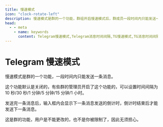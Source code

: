 ```yaml
---
title: 慢速模式
icon: "clock-rotate-left"
description: 慢速模式是群的一个功能，群组开启慢速模式后，群成员一段时间内只能发送一条消息。访问TGwiki - Telegram知识库，了解更多Telegram使用技巧。
head:
  - - meta
    - name: keywords
      content: Telegram慢速模式,Telegram消息时间间隔,TG慢速模式,TG消息时间间隔,电报慢速模式,电报消息时间间隔,Telegram功能,TGwiki,Telegram知识库
---
```


# Telegram 慢速模式

慢速模式是群的一个功能，一段时间内只能发送一条消息。

这个功能默认是关闭的，有些群的管理员开启了这个功能的，可以设置时间间隔为 10 秒/30 秒/1 分钟/5 分钟/15 分钟/1 小时。

发送完一条消息后，输入框内会显示下一条消息发送的倒计时，倒计时结束后才能发送下一条消息。

这是群的功能，用户是不能更改的，也不是你被限制了，因此无须担心。
